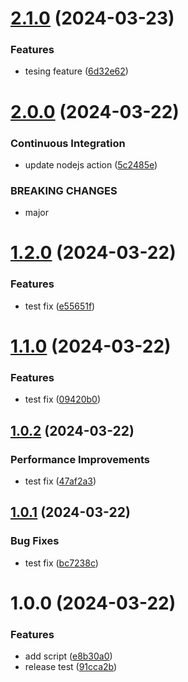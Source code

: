 # [2.1.0](https://github.com/MarcScheib/semantic-release-test/compare/2.0.0...2.1.0) (2024-03-23)


### Features

* tesing feature ([6d32e62](https://github.com/MarcScheib/semantic-release-test/commit/6d32e6269196d6326127de87287aea572a12dc43))

# [2.0.0](https://github.com/MarcScheib/semantic-release-test/compare/1.2.0...2.0.0) (2024-03-22)


### Continuous Integration

* update nodejs action ([5c2485e](https://github.com/MarcScheib/semantic-release-test/commit/5c2485e110d5ca631e097df279455c96efcfaec0))


### BREAKING CHANGES

* major

# [1.2.0](https://github.com/MarcScheib/semantic-release-test/compare/1.1.0...1.2.0) (2024-03-22)


### Features

* test fix ([e55651f](https://github.com/MarcScheib/semantic-release-test/commit/e55651f7fcdbcb6ef3990f5414d86a31376da3b9))

# [1.1.0](https://github.com/MarcScheib/semantic-release-test/compare/1.0.2...1.1.0) (2024-03-22)


### Features

* test fix ([09420b0](https://github.com/MarcScheib/semantic-release-test/commit/09420b0f482c6e04c68f7f487d65aa11b6ea38af))

## [1.0.2](https://github.com/MarcScheib/semantic-release-test/compare/1.0.1...1.0.2) (2024-03-22)


### Performance Improvements

* test fix ([47af2a3](https://github.com/MarcScheib/semantic-release-test/commit/47af2a3617255a2b0dfd7ecabc3f9c41a59dd2cc))

## [1.0.1](https://github.com/MarcScheib/semantic-release-test/compare/1.0.0...1.0.1) (2024-03-22)


### Bug Fixes

* test fix ([bc7238c](https://github.com/MarcScheib/semantic-release-test/commit/bc7238ce61c5981ba8b47c641994e087f65379e3))

# 1.0.0 (2024-03-22)


### Features

* add script ([e8b30a0](https://github.com/MarcScheib/semantic-release-test/commit/e8b30a0a8a8a734b07e478f90cddbc7d75dc6f28))
* release test ([91cca2b](https://github.com/MarcScheib/semantic-release-test/commit/91cca2b16b0fcccd911e14f7f33dda1f3f2f4c64))
